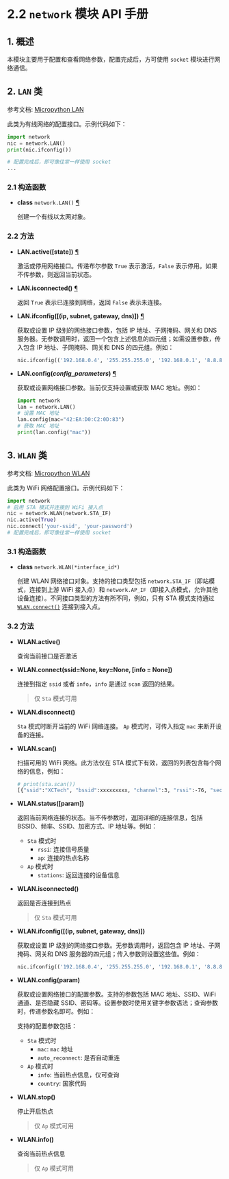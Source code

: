 # 2.2 `network` 模块 API 手册

## 1. 概述

本模块主要用于配置和查看网络参数，配置完成后，方可使用 `socket` 模块进行网络通信。

## 2. `LAN` 类

参考文档: [Micropython LAN](https://docs.micropython.org/en/latest/library/network.LAN.html)

此类为有线网络的配置接口。示例代码如下：

```python
import network
nic = network.LAN()
print(nic.ifconfig())

# 配置完成后，即可像往常一样使用 socket
...
```

### 2.1 构造函数

- **class** `network.LAN()` [¶](https://docs.micropython.org/en/latest/library/network.LAN.html#network.LAN)

  创建一个有线以太网对象。

### 2.2 方法

- **LAN.active([state])** [¶](https://docs.micropython.org/en/latest/library/network.LAN.html#network.LAN.active)

  激活或停用网络接口。传递布尔参数 `True` 表示激活，`False` 表示停用。如果不传参数，则返回当前状态。

- **LAN.isconnected()** [¶](https://docs.micropython.org/en/latest/library/network.LAN.html#network.LAN.isconnected)

  返回 `True` 表示已连接到网络，返回 `False` 表示未连接。

- **LAN.ifconfig([(ip, subnet, gateway, dns)])** [¶](https://docs.micropython.org/en/latest/library/network.LAN.html#network.LAN.ifconfig)

  获取或设置 IP 级别的网络接口参数，包括 IP 地址、子网掩码、网关和 DNS 服务器。无参数调用时，返回一个包含上述信息的四元组；如需设置参数，传入包含 IP 地址、子网掩码、网关和 DNS 的四元组。例如：

  ```python
  nic.ifconfig(('192.168.0.4', '255.255.255.0', '192.168.0.1', '8.8.8.8'))
  ```

- **LAN.config(*config_parameters*)** [¶](https://docs.micropython.org/en/latest/library/network.LAN.html#network.LAN.config)

  获取或设置网络接口参数。当前仅支持设置或获取 MAC 地址。例如：

  ```python
  import network
  lan = network.LAN()
  # 设置 MAC 地址
  lan.config(mac="42:EA:D0:C2:0D:83")
  # 获取 MAC 地址
  print(lan.config("mac"))
  ```

## 3. `WLAN` 类

参考文档: [Micropython WLAN](https://docs.micropython.org/en/latest/library/network.WLAN.html)

此类为 WiFi 网络配置接口。示例代码如下：

```python
import network
# 启用 STA 模式并连接到 WiFi 接入点
nic = network.WLAN(network.STA_IF)
nic.active(True)
nic.connect('your-ssid', 'your-password')
# 配置完成后，即可像往常一样使用 socket
```

### 3.1 构造函数

- **class** `network.WLAN(*interface_id*)`

  创建 WLAN 网络接口对象。支持的接口类型包括 `network.STA_IF`（即站模式，连接到上游 WiFi 接入点）和 `network.AP_IF`（即接入点模式，允许其他设备连接）。不同接口类型的方法有所不同，例如，只有 STA 模式支持通过 [`WLAN.connect()`](https://docs.micropython.org/en/latest/library/network.WLAN.html#network.WLAN.connect) 连接到接入点。

### 3.2 方法

- **WLAN.active()**

  查询当前接口是否激活

- **WLAN.connect(ssid=None, key=None, [info = None])**

  连接到指定 `ssid` 或者 `info`，`info` 是通过 `scan` 返回的结果。

  > 仅 `Sta` 模式可用

- **WLAN.disconnect()**

  `Sta` 模式时断开当前的 WiFi 网络连接。
  `Ap` 模式时，可传入指定 `mac` 来断开设备的连接。

- **WLAN.scan()**

  扫描可用的 WiFi 网络。此方法仅在 STA 模式下有效，返回的列表包含每个网络的信息，例如：

  ```bash
  # print(sta.scan())
  [{"ssid":"XCTech", "bssid":xxxxxxxxx, "channel":3, "rssi":-76, "security":"SECURITY_WPA_WPA2_MIXED_PSK", "band":"2.4G", "hidden":0},...]
  ```
  
- **WLAN.status([param])**

  返回当前网络连接的状态。当不传参数时，返回详细的连接信息，包括 BSSID、频率、SSID、加密方式、IP 地址等。例如：

  - `Sta` 模式时
    - `rssi`: 连接信号质量
    - `ap`: 连接的热点名称
  - `Ap` 模式时
    - `stations`: 返回连接的设备信息
  
- **WLAN.isconnected()**

  返回是否连接到热点

  > 仅 `Sta` 模式可用

- **WLAN.ifconfig([(ip, subnet, gateway, dns)])**

  获取或设置 IP 级别的网络接口参数。无参数调用时，返回包含 IP 地址、子网掩码、网关和 DNS 服务器的四元组；传入参数则设置这些值。例如：

  ```python
  nic.ifconfig(('192.168.0.4', '255.255.255.0', '192.168.0.1', '8.8.8.8'))
  ```

- **WLAN.config(param)**

  获取或设置网络接口的配置参数。支持的参数包括 MAC 地址、SSID、WiFi 通道、是否隐藏 SSID、密码等。设置参数时使用关键字参数语法；查询参数时，传递参数名即可。例如：

  支持的配置参数包括：

  - `Sta` 模式时
    - `mac`: `mac` 地址
    - `auto_reconnect`: 是否自动重连
  - `Ap` 模式时
    - `info`: 当前热点信息，仅可查询
    - `country`: 国家代码
  
- **WLAN.stop()**

  停止开启热点

  > 仅 `Ap` 模式可用

- **WLAN.info()**

  查询当前热点信息

  > 仅 `Ap` 模式可用
